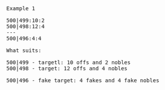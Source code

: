 <pre class="md-pre">
<span class="md-correct2">Example 1</span>

500|499:10:2
500|498:12:4
---
500|496:4:4

<span class="md-correct2">What suits:</span>

500|499 - targetl: 10 offs and 2 nobles
500|498 - target: 12 offs and 4 nobles

500|496 - fake target: 4 fakes and 4 fake nobles

</pre>